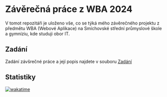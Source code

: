 # Závěrečná práce z WBA 2024
V tomot repozitáři je uloženo vše, co se týká mého závěrečného projektu z předmětu WBA (Webové Aplikace) na Smíchovské střední průmyslové škole a gymníziu, kde studuji obor IT.

## Zadání
Zadání závšrečné práce a její popis najdete v souboru [Zadání](Zadani.md)

## Statistiky
[![wakatime](https://wakatime.com/badge/user/018d5a1c-ea5b-423c-811b-534e168f1e6e/project/018e2ed8-6350-4340-9496-de5070f7cc69.svg)](https://wakatime.com/badge/user/018d5a1c-ea5b-423c-811b-534e168f1e6e/project/018e2ed8-6350-4340-9496-de5070f7cc69)
